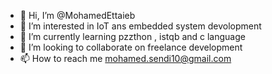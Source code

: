 - 👋 Hi, I’m @MohamedEttaieb
- 👀 I’m interested in IoT ans embedded system devolopment 
- 🌱 I’m currently learning pzzthon , istqb and c language 
- 💞️ I’m looking to collaborate on freelance development 
- 📫 How to reach me mohamed.sendi10@gmail.com

<!---
MohamedEttaieb/MohamedEttaieb is a ✨ special ✨ repository because its `README.md` (this file) appears on your GitHub profile.
You can click the Preview link to take a look at your changes.
--->

